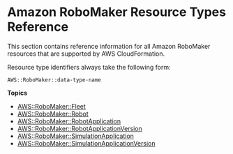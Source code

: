 # Amazon RoboMaker Resource Types Reference<a name="cfn-reference-robomaker"></a>

This section contains reference information for all Amazon RoboMaker resources that are supported by AWS CloudFormation\.

Resource type identifiers always take the following form:

```
AWS::RoboMaker::data-type-name
```

**Topics**
+ [AWS::RoboMaker::Fleet](aws-resource-robomaker-fleet.md)
+ [AWS::RoboMaker::Robot](aws-resource-robomaker-robot.md)
+ [AWS::RoboMaker::RobotApplication](aws-resource-robomaker-robotapplication.md)
+ [AWS::RoboMaker::RobotApplicationVersion](aws-resource-robomaker-robotapplicationversion.md)
+ [AWS::RoboMaker::SimulationApplication](aws-resource-robomaker-simulationapplication.md)
+ [AWS::RoboMaker::SimulationApplicationVersion](aws-resource-robomaker-simulationapplicationversion.md)
